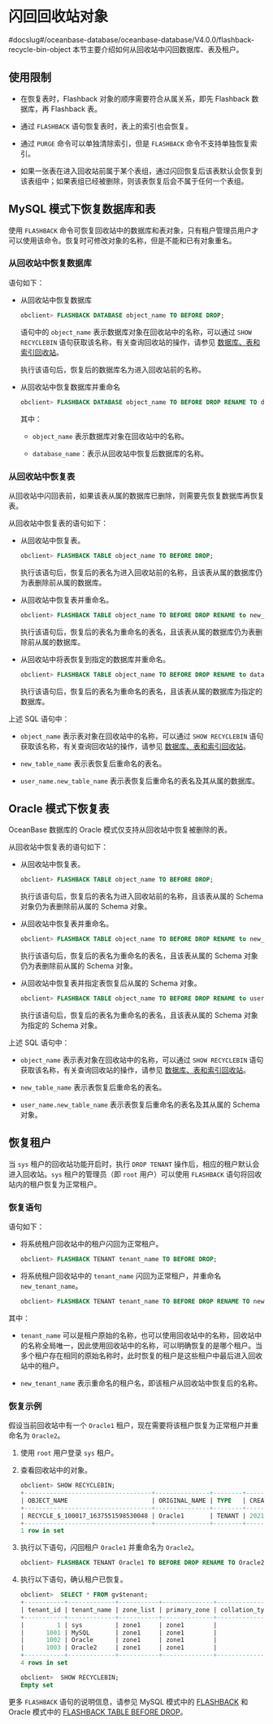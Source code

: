 闪回回收站对象 
============================
#docslug#/oceanbase-database/oceanbase-database/V4.0.0/flashback-recycle-bin-object
本节主要介绍如何从回收站中闪回数据库、表及租户。

使用限制 
-------------------------

* 在恢复表时，Flashback 对象的顺序需要符合从属关系，即先 Flashback 数据库，再 Flashback 表。

  

* 通过 `FLASHBACK` 语句恢复表时，表上的索引也会恢复。

  

* 通过 `PURGE` 命令可以单独清除索引，但是 `FLASHBACK` 命令不支持单独恢复索引。

  

* 如果一张表在进入回收站前属于某个表组，通过闪回恢复后该表默认会恢复到该表组中；如果表组已经被删除，则该表恢复后会不属于任何一个表组。

  




MySQL 模式下恢复数据库和表 
-------------------------------------

使用 `FLASHBACK` 命令可恢复回收站中的数据库和表对象，只有租户管理员用户才可以使用该命令。恢复时可修改对象的名称，但是不能和已有对象重名。

### 从回收站中恢复数据库 

语句如下：

* 从回收站中恢复数据库

  ```sql
  obclient> FLASHBACK DATABASE object_name TO BEFORE DROP;
  ```

  

  语句中的 `object_name` 表示数据库对象在回收站中的名称，可以通过 `SHOW RECYCLEBIN` 语句获取该名称，有关查询回收站的操作，请参见 [数据库、表和索引回收站](../1.flashback/2.database-table-and-index-recycle-bin.md)。

  执行该语句后，恢复后的数据库名为进入回收站前的名称。
  

* 从回收站中恢复数据库并重命名

  ```sql
  obclient> FLASHBACK DATABASE object_name TO BEFORE DROP RENAME TO database_name;
  ```

  

  其中：
  * `object_name` 表示数据库对象在回收站中的名称。

    
  
  * `database_name`：表示从回收站中恢复后数据库的名称。

    
  

  




### 从回收站中恢复表 

从回收站中闪回表前，如果该表从属的数据库已删除，则需要先恢复数据库再恢复表。

从回收站中恢复表的语句如下：

* 从回收站中恢复表。

  ```sql
  obclient> FLASHBACK TABLE object_name TO BEFORE DROP;
  ```

  

  执行该语句后，恢复后的表名为进入回收站前的名称，且该表从属的数据库仍为表删除前从属的数据库。
  

* 从回收站中恢复表并重命名。

  ```sql
  obclient> FLASHBACK TABLE object_name TO BEFORE DROP RENAME to new_table_name;
  ```

  

  执行该语句后，恢复后的表名为重命名的表名，且该表从属的数据库仍为表删除前从属的数据库。
  

* 从回收站中将表恢复到指定的数据库并重命名。

  ```sql
  obclient> FLASHBACK TABLE object_name TO BEFORE DROP RENAME to database_name.new_table_name;
  ```

  

  执行该语句后，恢复后的表名为重命名的表名，且该表从属的数据库为指定的数据库。
  




上述 SQL 语句中：

* `object_name` 表示表对象在回收站中的名称，可以通过 `SHOW RECYCLEBIN` 语句获取该名称，有关查询回收站的操作，请参见 [数据库、表和索引回收站](../1.flashback/2.database-table-and-index-recycle-bin.md)。

  

* `new_table_name` 表示表恢复后重命名的表名。

  

* `user_name.new_table_name` 表示表恢复后重命名的表名及其从属的数据库。

  




Oracle 模式下恢复表 
----------------------------------

OceanBase 数据库的 Oracle 模式仅支持从回收站中恢复被删除的表。

从回收站中恢复表的语句如下：

* 从回收站中恢复表。

  ```sql
  obclient> FLASHBACK TABLE object_name TO BEFORE DROP;
  ```

  

  执行该语句后，恢复后的表名为进入回收站前的名称，且该表从属的 Schema 对象仍为表删除前从属的 Schema 对象。
  

* 从回收站中恢复表并重命名。

  ```sql
  obclient> FLASHBACK TABLE object_name TO BEFORE DROP RENAME to new_table_name;
  ```

  

  执行该语句后，恢复后的表名为重命名的表名，且该表从属的 Schema 对象仍为表删除前从属的 Schema 对象。
  

* 从回收站中恢复表并指定表恢复后从属的 Schema 对象。

  ```sql
  obclient> FLASHBACK TABLE object_name TO BEFORE DROP RENAME to user_name.new_table_name;
  ```

  

  执行该语句后，恢复后的表名为重命名的表名，且该表从属的 Schema 对象为指定的 Schema 对象。
  




上述 SQL 语句中：

* `object_name` 表示表对象在回收站中的名称，可以通过 `SHOW RECYCLEBIN` 语句获取该名称，有关查询回收站的操作，请参见 [数据库、表和索引回收站](../1.flashback/2.database-table-and-index-recycle-bin.md)。

  

* `new_table_name` 表示表恢复后重命名的表名。

  

* `user_name.new_table_name` 表示表恢复后重命名的表名及其从属的 Schema 对象。

  




恢复租户 
-------------------------

当 `sys` 租户的回收站功能开启时，执行 `DROP TENANT` 操作后，相应的租户默认会进入回收站。`sys` 租户的管理员（即 `root` 用户）可以使用 `FLASHBACK` 语句将回收站内的租户恢复为正常租户。

### 恢复语句 

语句如下：

* 将系统租户回收站中的租户闪回为正常租户。

  ```sql
  obclient> FLASHBACK TENANT tenant_name TO BEFORE DROP;
  ```

  

* 将系统租户回收站中的 `tenant_name` 闪回为正常租户，并重命名 `new_tenant_name`。

  ```sql
  obclient> FLASHBACK TENANT tenant_name TO BEFORE DROP RENAME TO new_tenant_name;
  ```

  




其中：

* `tenant_name` 可以是租户原始的名称，也可以使用回收站中的名称，回收站中的名称全局唯一，因此使用回收站中的名称，可以明确恢复的是哪个租户。当多个租户存在相同的原始名称时，此时恢复的租户是这些租户中最后进入回收站中的租户。

  

* `new_tenant_name` 表示重命名的租户名，即该租户从回收站中恢复后的名称。

  




### 恢复示例 

假设当前回收站中有一个 `Oracle1` 租户，现在需要将该租户恢复为正常租户并重命名为 `Oracle2`。

1. 使用 `root` 用户登录 `sys` 租户。

   

2. 查看回收站中的对象。

   ```sql
   obclient> SHOW RECYCLEBIN;
   +-----------------------------------+---------------+--------+----------------------------+
   | OBJECT_NAME                       | ORIGINAL_NAME | TYPE   | CREATETIME                 |
   +-----------------------------------+---------------+--------+----------------------------+
   | RECYCLE_$_100017_1637551598530048 | Oracle1       | TENANT | 2021-11-22 11:27:14.548125 |
   +-----------------------------------+---------------+--------+----------------------------+
   1 row in set
   ```

   

3. 执行以下语句，闪回租户 `Oracle1` 并重命名为 `Oracle2`。

   ```sql
   obclient> FLASHBACK TENANT Oracle1 TO BEFORE DROP RENAME TO Oracle2;
   ```

   

4. 执行以下语句，确认租户已恢复。

   ```sql
   obclient>  SELECT * FROM gv$tenant;
   +-----------+-------------+-----------+--------------+----------------+---------------+-----------+---------------+
   | tenant_id | tenant_name | zone_list | primary_zone | collation_type | info          | read_only | locality      |
   +-----------+-------------+-----------+--------------+----------------+---------------+-----------+---------------+
   |         1 | sys         | zone1     | zone1        |              0 | system tenant |         0 | FULL{1}@zone1 |
   |      1001 | MySQL       | zone1     | zone1        |              0 |               |         0 | FULL{1}@zone1 |
   |      1002 | Oracle      | zone1     | zone1        |              0 |               |         0 | FULL{1}@zone1 |
   |      1003 | Oracle2     | zone1     | zone1        |              0 |               |         0 | FULL{1}@zone1 |
   +-----------+-------------+-----------+--------------+----------------+---------------+-----------+---------------+
   4 rows in set
   
   obclient>  SHOW RECYCLEBIN;
   Empty set
   ```

   




更多 `FLASHBACK` 语句的说明信息，请参见 MySQL 模式中的 [FLASHBACK](../../../10.sql-reference-mysql-mode/6.sql-statement/43.flashback-database.md) 和 Oracle 模式中的 [FLASHBACK TABLE BEFORE DROP](../../../4.development-guide-refactoring-1/5.sql-syntax/3.common-tenant-oracle-mode/9.sql-statement-1/3.DCL/6.flashback-table-before-drop.md)。
